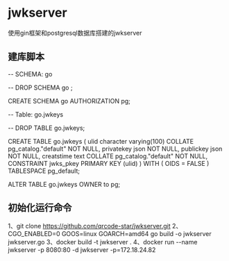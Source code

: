 # jwkserver
使用gin框架和postgresql数据库搭建的jwkserver

## 建库脚本
-- SCHEMA: go

-- DROP SCHEMA go ;

CREATE SCHEMA go
    AUTHORIZATION pg;

-- Table: go.jwkeys

-- DROP TABLE go.jwkeys;

CREATE TABLE go.jwkeys
(
    ulid character varying(100) COLLATE pg_catalog."default" NOT NULL,
    privatekey json NOT NULL,
    publickey json NOT NULL,
    creatstime text COLLATE pg_catalog."default" NOT NULL,
    CONSTRAINT jwks_pkey PRIMARY KEY (ulid)
)
WITH (
    OIDS = FALSE
)
TABLESPACE pg_default;

ALTER TABLE go.jwkeys
    OWNER to pg;

## 初始化运行命令

1、git clone https://github.com/qrcode-star/jwkserver.git
2、CGO_ENABLED=0 GOOS=linux GOARCH=amd64 go build -o jwkserver jwkserver.go
3、docker build -t jwkserver .
4、docker run --name jwkserver -p 8080:80 -d jwkserver -p=172.18.24.82
